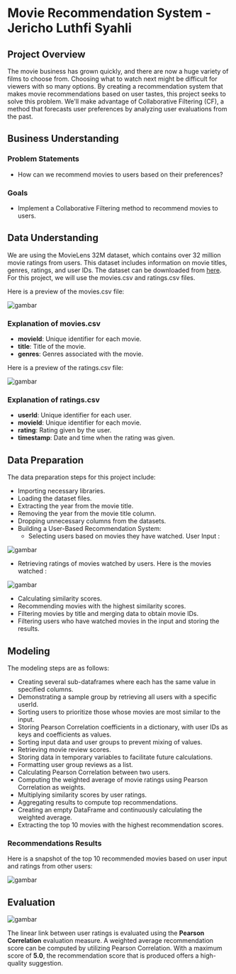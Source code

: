 # Movie Recommendation System - Jericho Luthfi Syahli

## Project Overview

The movie business has grown quickly, and there are now a huge variety of films to choose from. Choosing what to watch next might be difficult for viewers with so many options. By creating a recommendation system that makes movie recommendations based on user tastes, this project seeks to solve this problem. We'll make advantage of Collaborative Filtering (CF), a method that forecasts user preferences by analyzing user evaluations from the past.

## Business Understanding

### Problem Statements
- How can we recommend movies to users based on their preferences?

### Goals
- Implement a Collaborative Filtering method to recommend movies to users.

## Data Understanding

We are using the MovieLens 32M dataset, which contains over 32 million movie ratings from users. This dataset includes information on movie titles, genres, ratings, and user IDs. The dataset can be downloaded from [here](https://grouplens.org/datasets/movielens/). For this project, we will use the movies.csv and ratings.csv files.

Here is a preview of the movies.csv file:

![gambar](https://github.com/user-attachments/assets/ad02ec90-ce09-4660-bd50-44be08009a3f)

### Explanation of movies.csv
- **movieId**: Unique identifier for each movie.
- **title**: Title of the movie.
- **genres**: Genres associated with the movie.

Here is a preview of the ratings.csv file:

![gambar](https://github.com/user-attachments/assets/c2b979b1-f50c-4666-b755-ccb4193b7598)


### Explanation of ratings.csv
- **userId**: Unique identifier for each user.
- **movieId**: Unique identifier for each movie.
- **rating**: Rating given by the user.
- **timestamp**: Date and time when the rating was given.

## Data Preparation

The data preparation steps for this project include:
- Importing necessary libraries.
- Loading the dataset files.
- Extracting the year from the movie title.
- Removing the year from the movie title column.
- Dropping unnecessary columns from the datasets.
- Building a User-Based Recommendation System:
  - Selecting users based on movies they have watched. User Input :
   
![gambar](https://github.com/user-attachments/assets/6945201c-215d-4009-8a41-2e144cf7ce0f)

  - Retrieving ratings of movies watched by users. Here is the movies watched : 
    
 ![gambar](https://github.com/user-attachments/assets/9c5f3e9e-3792-4b78-aa30-7602a789de6c)

  - Calculating similarity scores.
  - Recommending movies with the highest similarity scores.
- Filtering movies by title and merging data to obtain movie IDs.
- Filtering users who have watched movies in the input and storing the results.

## Modeling

The modeling steps are as follows:
- Creating several sub-dataframes where each has the same value in specified columns.
- Demonstrating a sample group by retrieving all users with a specific userId.
- Sorting users to prioritize those whose movies are most similar to the input.
- Storing Pearson Correlation coefficients in a dictionary, with user IDs as keys and coefficients as values.
- Sorting input data and user groups to prevent mixing of values.
- Retrieving movie review scores.
- Storing data in temporary variables to facilitate future calculations.
- Formatting user group reviews as a list.
- Calculating Pearson Correlation between two users.
- Computing the weighted average of movie ratings using Pearson Correlation as weights.
- Multiplying similarity scores by user ratings.
- Aggregating results to compute top recommendations.
- Creating an empty DataFrame and continuously calculating the weighted average.
- Extracting the top 10 movies with the highest recommendation scores.


### Recommendations Results

Here is a snapshot of the top 10 recommended movies based on user input and ratings from other users:

![gambar](https://github.com/user-attachments/assets/ebff6d99-f849-44c3-a4bd-1db4ce1e0573)



## Evaluation

![gambar](https://github.com/user-attachments/assets/972d4b2f-6778-4271-824c-02ea48e665bc)

The linear link between user ratings is evaluated using the **Pearson Correlation** evaluation measure. A weighted average recommendation score can be computed by utilizing Pearson Correlation. With a maximum score of **5.0**, the recommendation score that is produced offers a high-quality suggestion.


